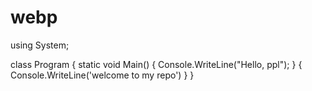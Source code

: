 # webp
using System;

class Program
{
    static void Main()
    {
        Console.WriteLine("Hello, ppl");
    }
    {
        Console.WriteLine('welcome to my repo')
    }
}
